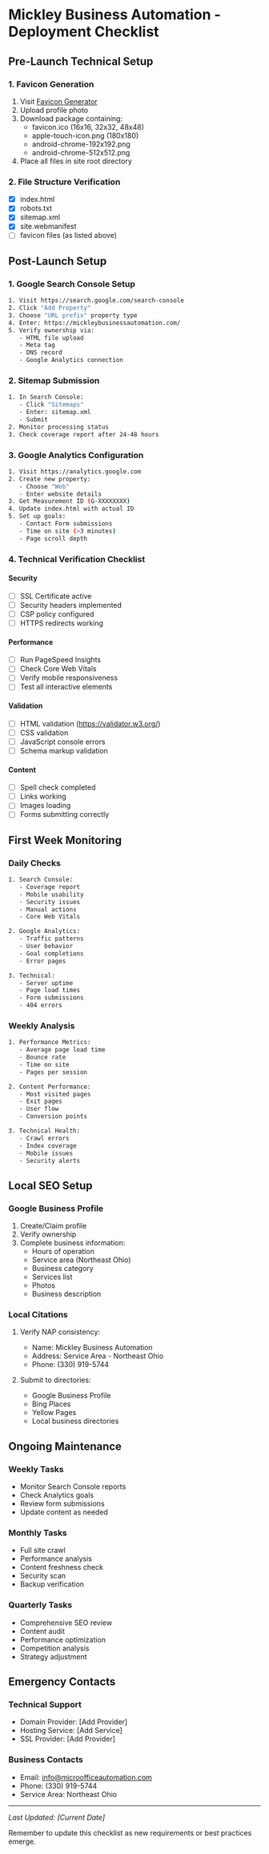 # Mickley Business Automation - Deployment Checklist

## Pre-Launch Technical Setup

### 1. Favicon Generation
1. Visit [Favicon Generator](https://realfavicongenerator.net/)
2. Upload profile photo
3. Download package containing:
   - favicon.ico (16x16, 32x32, 48x48)
   - apple-touch-icon.png (180x180)
   - android-chrome-192x192.png
   - android-chrome-512x512.png
4. Place all files in site root directory

### 2. File Structure Verification
- [x] index.html
- [x] robots.txt
- [x] sitemap.xml
- [x] site.webmanifest
- [ ] favicon files (as listed above)

## Post-Launch Setup

### 1. Google Search Console Setup
```bash
1. Visit https://search.google.com/search-console
2. Click "Add Property"
3. Choose "URL prefix" property type
4. Enter: https://mickleybusinessautomation.com/
5. Verify ownership via:
   - HTML file upload
   - Meta tag
   - DNS record
   - Google Analytics connection
```

### 2. Sitemap Submission
```bash
1. In Search Console:
   - Click "Sitemaps"
   - Enter: sitemap.xml
   - Submit
2. Monitor processing status
3. Check coverage report after 24-48 hours
```

### 3. Google Analytics Configuration
```bash
1. Visit https://analytics.google.com
2. Create new property:
   - Choose "Web"
   - Enter website details
3. Get Measurement ID (G-XXXXXXXX)
4. Update index.html with actual ID
5. Set up goals:
   - Contact Form submissions
   - Time on site (>3 minutes)
   - Page scroll depth
```

### 4. Technical Verification Checklist

#### Security
- [ ] SSL Certificate active
- [ ] Security headers implemented
- [ ] CSP policy configured
- [ ] HTTPS redirects working

#### Performance
- [ ] Run PageSpeed Insights
- [ ] Check Core Web Vitals
- [ ] Verify mobile responsiveness
- [ ] Test all interactive elements

#### Validation
- [ ] HTML validation (https://validator.w3.org/)
- [ ] CSS validation
- [ ] JavaScript console errors
- [ ] Schema markup validation

#### Content
- [ ] Spell check completed
- [ ] Links working
- [ ] Images loading
- [ ] Forms submitting correctly

## First Week Monitoring

### Daily Checks
```bash
1. Search Console:
   - Coverage report
   - Mobile usability
   - Security issues
   - Manual actions
   - Core Web Vitals

2. Google Analytics:
   - Traffic patterns
   - User behavior
   - Goal completions
   - Error pages

3. Technical:
   - Server uptime
   - Page load times
   - Form submissions
   - 404 errors
```

### Weekly Analysis
```bash
1. Performance Metrics:
   - Average page load time
   - Bounce rate
   - Time on site
   - Pages per session

2. Content Performance:
   - Most visited pages
   - Exit pages
   - User flow
   - Conversion points

3. Technical Health:
   - Crawl errors
   - Index coverage
   - Mobile issues
   - Security alerts
```

## Local SEO Setup

### Google Business Profile
1. Create/Claim profile
2. Verify ownership
3. Complete business information:
   - Hours of operation
   - Service area (Northeast Ohio)
   - Business category
   - Services list
   - Photos
   - Business description

### Local Citations
1. Verify NAP consistency:
   - Name: Mickley Business Automation
   - Address: Service Area - Northeast Ohio
   - Phone: (330) 919-5744

2. Submit to directories:
   - Google Business Profile
   - Bing Places
   - Yellow Pages
   - Local business directories

## Ongoing Maintenance

### Weekly Tasks
- Monitor Search Console reports
- Check Analytics goals
- Review form submissions
- Update content as needed

### Monthly Tasks
- Full site crawl
- Performance analysis
- Content freshness check
- Security scan
- Backup verification

### Quarterly Tasks
- Comprehensive SEO review
- Content audit
- Performance optimization
- Competition analysis
- Strategy adjustment

## Emergency Contacts

### Technical Support
- Domain Provider: [Add Provider]
- Hosting Service: [Add Service]
- SSL Provider: [Add Provider]

### Business Contacts
- Email: info@microofficeautomation.com
- Phone: (330) 919-5744
- Service Area: Northeast Ohio

---

*Last Updated: [Current Date]*

Remember to update this checklist as new requirements or best practices emerge.
